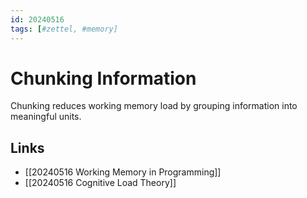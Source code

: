 ```yaml
---
id: 20240516
tags: [#zettel, #memory]
---
```


# Chunking Information

Chunking reduces working memory load by grouping information into meaningful units.

## Links
- [[20240516 Working Memory in Programming]]
- [[20240516 Cognitive Load Theory]]
